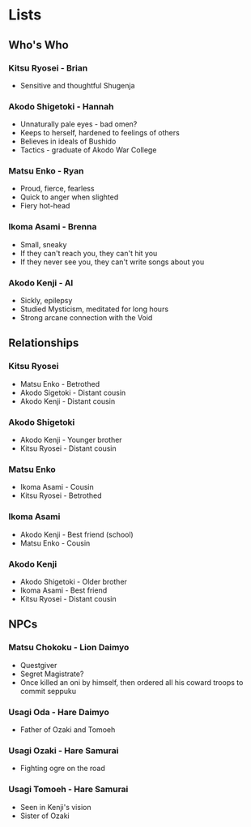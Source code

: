 # Lists

## Who's Who

### Kitsu Ryosei - Brian

* Sensitive and thoughtful Shugenja

### Akodo Shigetoki - Hannah

* Unnaturally pale eyes - bad omen?
* Keeps to herself, hardened to feelings of others
* Believes in ideals of Bushido
* Tactics - graduate of Akodo War College

### Matsu Enko - Ryan

* Proud, fierce, fearless
* Quick to anger when slighted
* Fiery hot-head

### Ikoma Asami - Brenna

* Small, sneaky
* If they can't reach you, they can't hit you
* If they never see you, they can't write songs about you

### Akodo Kenji - Al

* Sickly, epilepsy
* Studied Mysticism, meditated for long hours
* Strong arcane connection with the Void

## Relationships

### Kitsu Ryosei

* Matsu Enko - Betrothed
* Akodo Sigetoki - Distant cousin
* Akodo Kenji - Distant cousin

### Akodo Shigetoki

* Akodo Kenji - Younger brother
* Kitsu Ryosei - Distant cousin

### Matsu Enko

* Ikoma Asami - Cousin
* Kitsu Ryosei - Betrothed

### Ikoma Asami

* Akodo Kenji - Best friend (school)
* Matsu Enko - Cousin

### Akodo Kenji

* Akodo Shigetoki - Older brother
* Ikoma Asami - Best friend
* Kitsu Ryosei - Distant cousin

## NPCs

### Matsu Chokoku - Lion Daimyo

* Questgiver
* Segret Magistrate?
* Once killed an oni by himself, then ordered all his coward troops to commit seppuku

### Usagi Oda - Hare Daimyo

* Father of Ozaki and Tomoeh

### Usagi Ozaki - Hare Samurai

* Fighting ogre on the road

### Usagi Tomoeh - Hare Samurai

* Seen in Kenji's vision
* Sister of Ozaki